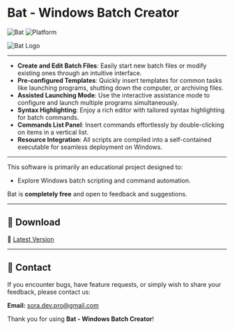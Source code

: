 # Bat - Windows Batch Creator
![Bat](https://img.shields.io/badge/version-1.0-blue) ![Platform](https://img.shields.io/badge/platform-Windows-blue)

![Bat Logo](https://raw.githubusercontent.com/Sorabagu/Bat/refs/heads/main/icon.ico)

---

- **Create and Edit Batch Files**: Easily start new batch files or modify existing ones through an intuitive interface.
- **Pre-configured Templates**: Quickly insert templates for common tasks like launching programs, shutting down the computer, or archiving files.
- **Assisted Launching Mode**: Use the interactive assistance mode to configure and launch multiple programs simultaneously.
- **Syntax Highlighting**: Enjoy a rich editor with tailored syntax highlighting for batch commands.
- **Commands List Panel**: Insert commands effortlessly by double-clicking on items in a vertical list.
- **Resource Integration**: All scripts are compiled into a self-contained executable for seamless deployment on Windows.

---

This software is primarily an educational project designed to:
- Explore Windows batch scripting and command automation.

Bat is **completely free** and open to feedback and suggestions.

---

## 🚀 Download

🔹 [Latest Version](https://github.com/SoraBagu/Bat/releases/latest/)

---

## 📧 Contact

If you encounter bugs, have feature requests, or simply wish to share your feedback, please contact us:

**Email:** [sora.dev.pro@gmail.com](mailto:sora.dev.pro@gmail.com)

Thank you for using **Bat - Windows Batch Creator**!
